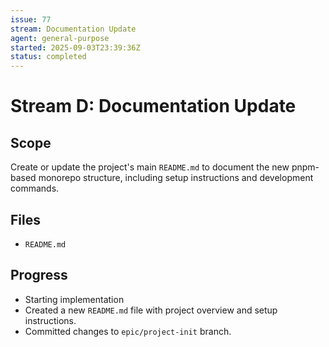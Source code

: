 ```yaml
---
issue: 77
stream: Documentation Update
agent: general-purpose
started: 2025-09-03T23:39:36Z
status: completed
---
```


# Stream D: Documentation Update

## Scope
Create or update the project's main `README.md` to document the new pnpm-based monorepo structure, including setup instructions and development commands.

## Files
- `README.md`

## Progress
- Starting implementation
- Created a new `README.md` file with project overview and setup instructions.
- Committed changes to `epic/project-init` branch.
